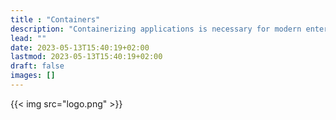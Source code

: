 ```yaml
---
title : "Containers"
description: "Containerizing applications is necessary for modern enterprise application. Genocs Library Template contains containers setup as well!"
lead: ""
date: 2023-05-13T15:40:19+02:00
lastmod: 2023-05-13T15:40:19+02:00
draft: false
images: []
---
```


{{< img src="logo.png" >}}
